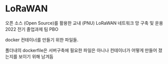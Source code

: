 # LoRaWAN
오픈 소스 (Open Source)를 활용한 교내 (PNU) LoRaWAN 네트워크 망 구축 및 운용
2022 전기 졸업과제 
팀 PBO

docker 컨테이너를 만들기 위한 파일들.

폴더내의 dockerfile은 서버구축에 필요한 파일은 아니나 컨테이너가 어떻게 만들어 졌는지를 보이기 위해 남겨둠
